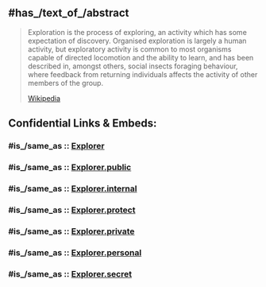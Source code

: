 
## #has_/text_of_/abstract 

> Exploration is the process of exploring, an activity which has some expectation of discovery. Organised exploration is largely a human activity, but exploratory activity is common to most organisms capable of directed locomotion and the ability to learn, and has been described in, amongst others, social insects foraging behaviour, where feedback from returning individuals affects the activity of other members of the group.
>
> [Wikipedia](https://en.wikipedia.org/wiki/Exploration)


## Confidential Links & Embeds: 

### #is_/same_as :: [Explorer](/_Standards/bio/People/Explorer.md) 

### #is_/same_as :: [Explorer.public](/_public/bio/People/Explorer.public.md) 

### #is_/same_as :: [Explorer.internal](/_internal/bio/People/Explorer.internal.md) 

### #is_/same_as :: [Explorer.protect](/_protect/bio/People/Explorer.protect.md) 

### #is_/same_as :: [Explorer.private](/_private/bio/People/Explorer.private.md) 

### #is_/same_as :: [Explorer.personal](/_personal/bio/People/Explorer.personal.md) 

### #is_/same_as :: [Explorer.secret](/_secret/bio/People/Explorer.secret.md)

